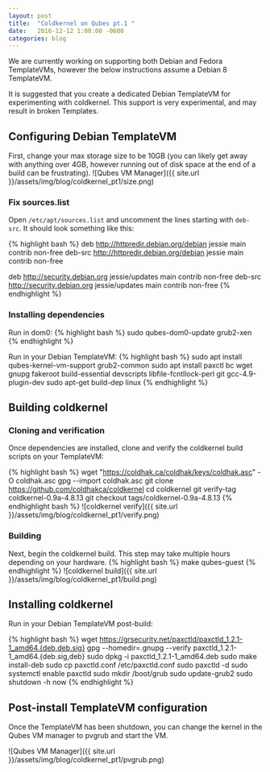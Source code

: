 ```yaml
---
layout: post
title:  "Coldkernel on Qubes pt.1 "
date:   2016-12-12 1:00:00 -0600
categories: blog
---
```

We are currently working on supporting both Debian and Fedora TemplateVMs, however the below instructions assume a Debian 8 TemplateVM. 

It is suggested that you create a dedicated Debian TemplateVM for experimenting with coldkernel. This support is very experimental, and may result in broken Templates. 

## Configuring Debian TemplateVM
First, change your max storage size to be 10GB (you can likely get away with anything over 4GB, however running out of disk space at the end of a build can be frustrating).
![Qubes VM Manager]({{ site.url }}/assets/img/blog/coldkernel_pt1/size.png)
### Fix sources.list
Open ```/etc/apt/sources.list``` and uncomment the lines starting with ```deb-src```. It should look something like this:

{% highlight bash %}
deb http://httpredir.debian.org/debian jessie main contrib non-free
deb-src http://httpredir.debian.org/debian jessie main contrib non-free

deb http://security.debian.org jessie/updates main contrib non-free
deb-src http://security.debian.org jessie/updates main contrib non-free
{% endhighlight %}

### Installing dependencies
Run in dom0:
{% highlight bash %}
sudo qubes-dom0-update grub2-xen
{% endhighlight %}

Run in your Debian TemplateVM:
{% highlight bash %}
sudo apt install qubes-kernel-vm-support grub2-common
sudo apt install paxctl bc wget gnupg fakeroot build-essential devscripts libfile-fcntllock-perl git gcc-4.9-plugin-dev
sudo apt-get build-dep linux
{% endhighlight %}

## Building coldkernel
### Cloning and verification
Once dependencies are installed, clone and verify the coldkernel build scripts on your TemplateVM:

{% highlight bash %}
wget "https://coldhak.ca/coldhak/keys/coldhak.asc" -O coldhak.asc
gpg --import coldhak.asc
git clone https://github.com/coldhakca/coldkernel
cd coldkernel
git verify-tag coldkernel-0.9a-4.8.13
git checkout tags/coldkernel-0.9a-4.8.13
{% endhighlight bash %}
![coldkernel verify]({{ site.url }}/assets/img/blog/coldkernel_pt1/verify.png)

### Building
Next, begin the coldkernel build. This step may take multiple hours depending on your hardware.
{% highlight bash %}
make qubes-guest
{% endhighlight %}
![coldkernel build]({{ site.url }}/assets/img/blog/coldkernel_pt1/build.png)

## Installing coldkernel
Run in your Debian TemplateVM post-build:

{% highlight bash %}
wget https://grsecurity.net/paxctld/paxctld_1.2.1-1_amd64.{deb,deb.sig}
gpg --homedir=.gnupg --verify paxctld_1.2.1-1_amd64.{deb.sig,deb}
sudo dpkg -i paxctld_1.2.1-1_amd64.deb
sudo make install-deb
sudo cp paxctld.conf /etc/paxctld.conf
sudo paxctld -d
sudo systemctl enable paxctld
sudo mkdir /boot/grub
sudo update-grub2
sudo shutdown -h now
{% endhighlight %}

## Post-install TemplateVM configuration
Once the TemplateVM has been shutdown, you can change the kernel in the Qubes VM manager to pvgrub and start the VM.

![Qubes VM Manager]({{ site.url }}/assets/img/blog/coldkernel_pt1/pvgrub.png)
